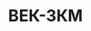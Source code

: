 ---
lang: ru
layout: featured
title: ВЕК-3КМ
max_weight: 3
icon: /assets/img/products/3КМ.png
description: "Диапазон: 20кг... 3т </br>Высота цифры индикатора: 45мм</br>Цена деления: 1кг</br>Масса весов: 12кг</br>Длина весов: 530мм</br>Цена*: 11810грн"
---